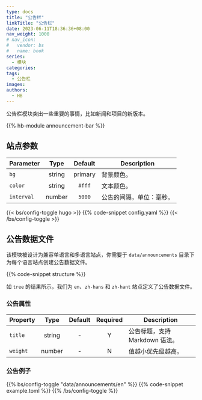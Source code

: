 ```yaml
---
type: docs
title: "公告栏"
linkTitle: "公告栏"
date: 2023-06-11T18:36:36+08:00
nav_weight: 1000
# nav_icon:
#   vendor: bs
#   name: book
series:
  - 模块
categories:
tags:
  - 公告栏
images:
authors:
  - HB
---
```


公告栏模块突出一些重要的事情，比如新闻和项目的新版本。

<!--more-->

{{% hb-module announcement-bar %}}

## 站点参数

| Parameter  |  Type  | Default | Description              |
| ---------- | :----: | :-----: | ------------------------ |
| `bg`       | string | primary | 背景颜色。               |
| `color`    | string | `#fff`  | 文本颜色。               |
| `interval` | number | `5000`  | 公告的间隔，单位：毫秒。 |

{{< bs/config-toggle hugo >}}
{{% code-snippet config.yaml %}}
{{< /bs/config-toggle >}}

## 公告数据文件

该模块被设计为兼容单语言和多语言站点，你需要于 `data/announcements` 目录下为每个语言站点创建公告数据文件。

{{% code-snippet structure %}}

如 `tree` 的结果所示，我们为 `en`、`zh-hans` 和 `zh-hant` 站点定义了公告数据文件。

### 公告属性

| Property |  Type  | Default | Required | Description                    |
| -------- | :----: | :-----: | :------: | ------------------------------ |
| `title`  | string |    -    |    Y     | 公告标题，支持 Markdown 语法。 |
| `weight` | number |    -    |    N     | 值越小优先级越高。             |

### 公告例子

{{% bs/config-toggle "data/announcements/en" %}}
{{% code-snippet example.toml %}}
{{% /bs/config-toggle %}}
